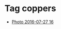 <!--
title: Tag coppers
date: 2020-06-28T14:56:50.539Z
tags:
-->
# Tag coppers

 * [Photo 2016-07-27 16](148054784072.md)